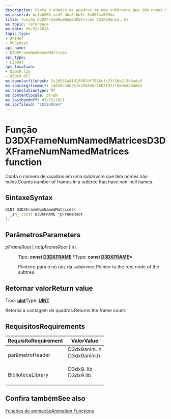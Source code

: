 ```yaml
---
description: Conta o número de quadros em uma subárvore que têm nomes não nulos.
ms.assetid: bc1cb985-acd1-4ba0-bb3c-3e86fea559da
title: Função D3DXFrameNumNamedMatrices (D3dx9anim. h)
ms.topic: reference
ms.date: 05/31/2018
topic_type:
- APIRef
- kbSyntax
api_name:
- D3DXFrameNumNamedMatrices
api_type:
- LibDef
api_location:
- d3dx9.lib
- d3dx9.dll
ms.openlocfilehash: 5c2d535a41d15987df7816cfc23f1bb213b6adc8
ms.sourcegitcommit: 14010c34b35fa268046c7683f021f86de08ddd0a
ms.translationtype: MT
ms.contentlocale: pt-BR
ms.lasthandoff: 03/15/2021
ms.locfileid: "103930594"
---
```

# <a name="d3dxframenumnamedmatrices-function"></a><span data-ttu-id="e2960-103">Função D3DXFrameNumNamedMatrices</span><span class="sxs-lookup"><span data-stu-id="e2960-103">D3DXFrameNumNamedMatrices function</span></span>

<span data-ttu-id="e2960-104">Conta o número de quadros em uma subárvore que têm nomes não nulos.</span><span class="sxs-lookup"><span data-stu-id="e2960-104">Counts number of frames in a subtree that have non-null names.</span></span>

## <a name="syntax"></a><span data-ttu-id="e2960-105">Sintaxe</span><span class="sxs-lookup"><span data-stu-id="e2960-105">Syntax</span></span>


```C++
UINT D3DXFrameNumNamedMatrices(
  _In_ const D3DXFRAME *pFrameRoot
);
```



## <a name="parameters"></a><span data-ttu-id="e2960-106">Parâmetros</span><span class="sxs-lookup"><span data-stu-id="e2960-106">Parameters</span></span>

<dl> <dt>

<span data-ttu-id="e2960-107">*pFrameRoot* \[ no\]</span><span class="sxs-lookup"><span data-stu-id="e2960-107">*pFrameRoot* \[in\]</span></span>
</dt> <dd>

<span data-ttu-id="e2960-108">Tipo: **const [**D3DXFRAME**](d3dxframe.md) \***</span><span class="sxs-lookup"><span data-stu-id="e2960-108">Type: **const [**D3DXFRAME**](d3dxframe.md)\***</span></span>

<span data-ttu-id="e2960-109">Ponteiro para o nó raiz da subárvore.</span><span class="sxs-lookup"><span data-stu-id="e2960-109">Pointer to the root node of the subtree.</span></span>

</dd> </dl>

## <a name="return-value"></a><span data-ttu-id="e2960-110">Retornar valor</span><span class="sxs-lookup"><span data-stu-id="e2960-110">Return value</span></span>

<span data-ttu-id="e2960-111">Tipo: **[ **uint**](../winprog/windows-data-types.md)**</span><span class="sxs-lookup"><span data-stu-id="e2960-111">Type: **[**UINT**](../winprog/windows-data-types.md)**</span></span>

<span data-ttu-id="e2960-112">Retorna a contagem de quadros.</span><span class="sxs-lookup"><span data-stu-id="e2960-112">Returns the frame count.</span></span>

## <a name="requirements"></a><span data-ttu-id="e2960-113">Requisitos</span><span class="sxs-lookup"><span data-stu-id="e2960-113">Requirements</span></span>



| <span data-ttu-id="e2960-114">Requisito</span><span class="sxs-lookup"><span data-stu-id="e2960-114">Requirement</span></span> | <span data-ttu-id="e2960-115">Valor</span><span class="sxs-lookup"><span data-stu-id="e2960-115">Value</span></span> |
|--------------------|----------------------------------------------------------------------------------------|
| <span data-ttu-id="e2960-116">parâmetro</span><span class="sxs-lookup"><span data-stu-id="e2960-116">Header</span></span><br/>  | <dl> <span data-ttu-id="e2960-117"><dt>D3dx9anim. h</dt></span><span class="sxs-lookup"><span data-stu-id="e2960-117"><dt>D3dx9anim.h</dt></span></span> </dl> |
| <span data-ttu-id="e2960-118">Biblioteca</span><span class="sxs-lookup"><span data-stu-id="e2960-118">Library</span></span><br/> | <dl> <span data-ttu-id="e2960-119"><dt>D3dx9. lib</dt></span><span class="sxs-lookup"><span data-stu-id="e2960-119"><dt>D3dx9.lib</dt></span></span> </dl>   |



## <a name="see-also"></a><span data-ttu-id="e2960-120">Confira também</span><span class="sxs-lookup"><span data-stu-id="e2960-120">See also</span></span>

<dl> <dt>

[<span data-ttu-id="e2960-121">Funções de animação</span><span class="sxs-lookup"><span data-stu-id="e2960-121">Animation Functions</span></span>](dx9-graphics-reference-d3dx-functions-animation.md)
</dt> </dl>

 

 
